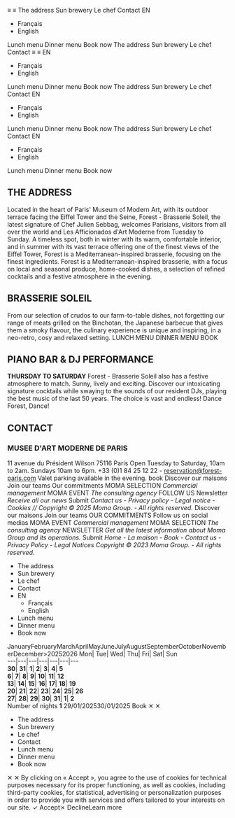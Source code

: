 ≡
≡
The address 
Sun brewery 
Le chef 
Contact 
EN 
  * Français 
  * English 


Lunch menu 
Dinner menu 
Book now 
The address 
Sun brewery 
Le chef 
Contact 
≡
≡
EN 
  * Français 
  * English 


Lunch menu 
Dinner menu 
Book now 
The address 
Sun brewery 
Le chef 
Contact 
EN 
  * Français 
  * English 


Lunch menu 
Dinner menu 
Book now 
The address 
Sun brewery 
Le chef 
Contact 
EN 
  * Français 
  * English 


Lunch menu 
Dinner menu 
Book now 
## THE ADDRESS
Located in the heart of Paris' Museum of Modern Art, with its outdoor terrace facing the Eiffel Tower and the Seine, Forest - Brasserie Soleil, the latest signature of Chef Julien Sebbag, welcomes Parisians, visitors from all over the world and Les Afficionados d'Art Moderne from Tuesday to Sunday.
A timeless spot, both in winter with its warm, comfortable interior, and in summer with its vast terrace offering one of the finest views of the Eiffel Tower, Forest is a Mediterranean-inspired brasserie, focusing on the finest ingredients. Forest is a Mediterranean-inspired brasserie, with a focus on local and seasonal produce, home-cooked dishes, a selection of refined cocktails and a festive atmosphere in the evening.
## BRASSERIE  SOLEIL
From our selection of crudos to our farm-to-table dishes, not forgetting our range of meats grilled on the Binchotan, the Japanese barbecue that gives them a smoky flavour, the culinary experience is unique and inspiring, in a neo-retro, cosy and relaxed setting. 
LUNCH MENU DINNER MENU BOOK
## PIANO BAR & DJ PERFORMANCE
**THURSDAY TO SATURDAY**
Forest - Brasserie Soleil also has a festive atmosphere to match. Sunny, lively and exciting. Discover our intoxicating signature cocktails while swaying to the sounds of our resident DJs, playing the best music of the last 50 years. The choice is vast and endless! Dance Forest, Dance!
## CONTACT
### MUSEE D'ART MODERNE DE PARIS
11 avenue du Président Wilson 75116 Paris
Open Tuesday to Saturday, 10am to 2am. Sundays 10am to 6pm.
+33 (0)1 84 25 12 22 - reservation@forest-paris.com
Valet parking available in the evening.
book
Discover our maisons
Join our teams
Our commitments
MOMA SELECTION _Commercial management_
MOMA EVENT _The consulting agency_
FOLLOW US 
Newsletter
_Receive all our news_
Submit
_Contact us - Privacy policy - Legal notice - Cookies // Copyright © 2025 Moma Group. - All rights reserved._
Discover our maisons
Join our teams
OUR COMMITMENTS
Follow us on social medias
MOMA EVENT
_Commercial management_
MOMA SELECTION
_The consulting agency_
NEWSLETTER
_Get all the latest information about Moma Group and its operations._
Submit
_Home - La maison - Book - Contact us - Privacy Policy - Legal Notices_
_Copyright © 2023 Moma Group. - All rights reserved._
  * The address
  * Sun brewery
  * Le chef
  * Contact
  * EN
    * Français
    * English
  * Lunch menu
  * Dinner menu
  * Book now


JanuaryFebruaryMarchAprilMayJuneJulyAugustSeptemberOctoberNovemberDecember>20252026
Mon| Tue| Wed| Thu| Fri| Sat| Sun  
---|---|---|---|---|---|---  
**30**| **31**| **1**| **2**| **3**| **4**| **5**  
**6**| **7**| **8**| **9**| **10**| **11**| **12**  
**13**| **14**| **15**| **16**| **17**| **18**| **19**  
**20**| **21**| **22**| **23**| **24**| **25**| **26**  
**27**| **28**| **29**| **30**| **31**| **1**| **2**  
Number of nights **1**
29/01/202530/01/2025
Book
✕
✕
  * The address 
  * Sun brewery 
  * Le chef 
  * Contact 
  * Lunch menu 
  * Dinner menu 
  * Book now 


✕
✕
By clicking on « Accept », you agree to the use of cookies for technical purposes necessary for its proper functioning, as well as cookies, including third-party cookies, for statistical, advertising or personalization purposes in order to provide you with services and offers tailored to your interests on our site.
✓ Accept✗ DeclineLearn more
